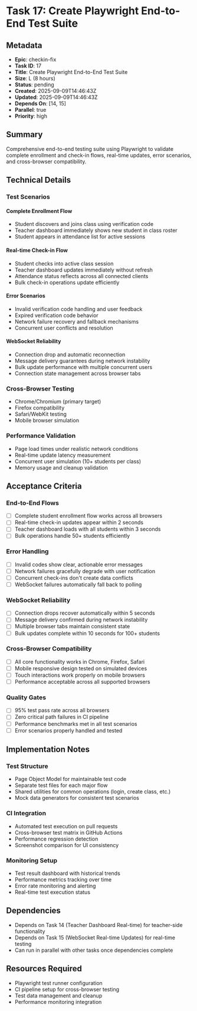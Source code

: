 # Task 17: Create Playwright End-to-End Test Suite

## Metadata
- **Epic**: checkin-fix
- **Task ID**: 17
- **Title**: Create Playwright End-to-End Test Suite
- **Size**: L (8 hours)
- **Status**: pending
- **Created**: 2025-09-09T14:46:43Z
- **Updated**: 2025-09-09T14:46:43Z
- **Depends On**: [14, 15]
- **Parallel**: true
- **Priority**: high

## Summary
Comprehensive end-to-end testing suite using Playwright to validate complete enrollment and check-in flows, real-time updates, error scenarios, and cross-browser compatibility.

## Technical Details

### Test Scenarios

#### Complete Enrollment Flow
- Student discovers and joins class using verification code
- Teacher dashboard immediately shows new student in class roster
- Student appears in attendance list for active sessions

#### Real-time Check-in Flow
- Student checks into active class session
- Teacher dashboard updates immediately without refresh
- Attendance status reflects across all connected clients
- Bulk check-in operations update efficiently

#### Error Scenarios
- Invalid verification code handling and user feedback
- Expired verification code behavior
- Network failure recovery and fallback mechanisms
- Concurrent user conflicts and resolution

#### WebSocket Reliability
- Connection drop and automatic reconnection
- Message delivery guarantees during network instability
- Bulk update performance with multiple concurrent users
- Connection state management across browser tabs

### Cross-Browser Testing
- Chrome/Chromium (primary target)
- Firefox compatibility
- Safari/WebKit testing
- Mobile browser simulation

### Performance Validation
- Page load times under realistic network conditions
- Real-time update latency measurement
- Concurrent user simulation (10+ students per class)
- Memory usage and cleanup validation

## Acceptance Criteria

### End-to-End Flows
- [ ] Complete student enrollment flow works across all browsers
- [ ] Real-time check-in updates appear within 2 seconds
- [ ] Teacher dashboard loads with all students within 3 seconds
- [ ] Bulk operations handle 50+ students efficiently

### Error Handling
- [ ] Invalid codes show clear, actionable error messages
- [ ] Network failures gracefully degrade with user notification
- [ ] Concurrent check-ins don't create data conflicts
- [ ] WebSocket failures automatically fall back to polling

### WebSocket Reliability
- [ ] Connection drops recover automatically within 5 seconds
- [ ] Message delivery confirmed during network instability
- [ ] Multiple browser tabs maintain consistent state
- [ ] Bulk updates complete within 10 seconds for 100+ students

### Cross-Browser Compatibility
- [ ] All core functionality works in Chrome, Firefox, Safari
- [ ] Mobile responsive design tested on simulated devices
- [ ] Touch interactions work properly on mobile browsers
- [ ] Performance acceptable across all supported browsers

### Quality Gates
- [ ] 95% test pass rate across all browsers
- [ ] Zero critical path failures in CI pipeline
- [ ] Performance benchmarks met in all test scenarios
- [ ] Error scenarios properly handled and tested

## Implementation Notes

### Test Structure
- Page Object Model for maintainable test code
- Separate test files for each major flow
- Shared utilities for common operations (login, create class, etc.)
- Mock data generators for consistent test scenarios

### CI Integration
- Automated test execution on pull requests
- Cross-browser test matrix in GitHub Actions
- Performance regression detection
- Screenshot comparison for UI consistency

### Monitoring Setup
- Test result dashboard with historical trends
- Performance metrics tracking over time
- Error rate monitoring and alerting
- Real-time test execution status

## Dependencies
- Depends on Task 14 (Teacher Dashboard Real-time) for teacher-side functionality
- Depends on Task 15 (WebSocket Real-time Updates) for real-time testing
- Can run in parallel with other tasks once dependencies complete

## Resources Required
- Playwright test runner configuration
- CI pipeline setup for cross-browser testing
- Test data management and cleanup
- Performance monitoring integration
